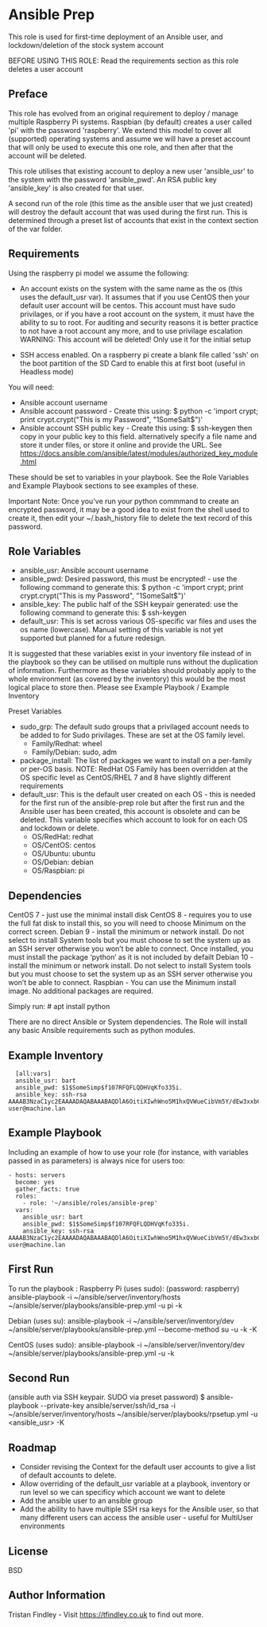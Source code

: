 Ansible Prep
=========

This role is used for first-time deployment of an Ansible user, and lockdown/deletion of the stock system account

BEFORE USING THIS ROLE: Read the requirements section as this role deletes a user account


Preface
-------

This role has evolved from an original requirement to deploy / manage multiple Raspberry Pi systems. Raspbian (by default) creates a user called 'pi' with the password 'raspberry'. We extend this model to cover all (supported) operating systems and assume we will have a preset account that will only be used to execute this one role, and then after that the account will be deleted.

This role utilises that existing account to deploy a new user 'ansible_usr' to the system with the password 'ansible_pwd'. An RSA public key 'ansible_key' is also created for that user.


A second run of the role (this time as the ansible user that we just created) will destroy the default account that was used during the first run. This is determined through a preset list of accounts that exist in the context section of the var folder.


Requirements
------------

Using the raspberry pi model we assume the following:
- An account exists on the system with the same name as the os (this uses the default_usr var). It assumes that if you use CentOS then your default user account will be centos.
This account must have sudo privilages, or if you have a root account on the system, it must have the ability to su to root. For auditing and security reasons it is better practice to not have a root account any more, and to use privilage escalation
WARNING: This account will be deleted! Only use it for the initial setup

- SSH access enabled. On a raspberry pi create a blank file called 'ssh' on the boot partition of the SD Card to enable this at first boot (useful in Headless mode)

You will need:
- Ansible account username
- Ansible account password - Create this using: $ python -c 'import crypt; print crypt.crypt("This is my Password", "$1$SomeSalt$")'
- Ansible account SSH public key - Create this using: $ ssh-keygen   then copy in your public key to this field. alternatively specify a file name and store it under files, or store it online and provide the URL. See https://docs.ansible.com/ansible/latest/modules/authorized_key_module.html

These should be set to variables in your playbook. See the Role Variables and Example Playbook sections to see examples of these.

Important Note: Once you've run your python commmand to create an encrypted password, it may be a good idea to exist from the shell used to create it, then edit your ~/.bash_history file to delete the text record of this password.


Role Variables
--------------
- ansible_usr: Ansible account username
- ansible_pwd: Desired password, this must be encrypted! - use the following command to generate this: $ python -c 'import crypt; print crypt.crypt("This is my Password", "$1$SomeSalt$")'
- ansible_key: The public half of the SSH keypair generated: use the following command to generate this: $ ssh-keygen
- default_usr: This is set across various OS-specific var files and uses the os name (lowercase). Manual setting of this variable is not yet supported but planned for a future redesign.

It is suggested that these variables exist in your inventory file instead of in the playbook so they can be utilised on multiple runs without the duplication of information. Furthermore as these variables should probably apply to the whole environment  (as covered by the inventory) this would be the most logical place to store then. Please see Example Playbook / Example Inventory

Preset Variables
- sudo_grp: The default sudo groups that a privilaged account needs to be added to for Sudo privilages. These are set at the OS family level.
  - Family/Redhat: wheel
  - Family/Debian: sudo, adm
- package_install: The list of packages we want to install on a per-family or per-OS basis. NOTE: RedHat OS Family has been overridden at the OS specific level as CentOS/RHEL 7 and 8 have slightly different requirements
- default_usr: This is the default user created on each OS - this is needed for the first run of the ansible-prep role but after the first run and the Ansible user has been created, this account is obsolete and can be deleted. This variable specifies which account to look for on each OS and lockdown or delete.
  - OS/RedHat: redhat
  - OS/CentOS: centos
  - OS/Ubuntu: ubuntu
  - OS/Debian: debian
  - OS/Raspbian: pi

Dependencies
------------

CentOS 7 - just use the minimal install disk
CentOS 8 - requires you to use the full fat disk to install this, so you will need to choose Minimum on the correct screen. 
Debian 9 - install the minimum or network install. Do not select to install System tools but you must choose to set the system up as an SSH server otherwise you won’t be able to connect. Once installed, you must install the package ‘python’ as it is not included by defailt
Debian 10 - install the minimum or network install. Do not select to install System tools but you must choose to set the system up as an SSH server otherwise you won’t be able to connect. 
Raspbian - You can use the Minimum install image. No additional packages are required.

Simply run: # apt install python 

There are no direct Ansible or System dependencies. The Role will install any basic Ansible requirements such as python modules.

Example Inventory
-----------------

      [all:vars]
      ansible_usr: bart
      ansible_pwd: $1$SomeSimp$f107RFQFLQDHVqKfo335i.
      ansible_key: ssh-rsa AAAAB3NzaC1yc2EAAAADAQABAAABAQDlA6OitiXIwhWno5M1hxQVWueCibVm5Y/dEw3xxbCXxwpB9DhPdqXGHabtVWjBqEqSLK/cjeuqm3x/qsNHZq3OFgD+1PQnJsT2QWFeajLHBK3fEL9LPf6b1UIbCNNFwW12U2wMyFAsMtfBbcABaME7dYrzT2jB/EmgLVycUGmQsTh4hEqbaB3uXXtkyGLRTB9RInHpQtbTRPdmPPv+i01yAnBon0bqWJKL7SsSsBidqy9qaPumrTOEUXUl5CLkc/k2cwt34CJNYzDUUHAp642IjfjQnchTUcSk7ydrKuoT0MF9DQaMRdvx7tbxsO+T9oZ4CugNIKEVnALbOy8hRNHB user@machine.lan


Example Playbook
----------------

Including an example of how to use your role (for instance, with variables passed in as parameters) is always nice for users too:

    - hosts: servers
      become: yes
      gather_facts: true
      roles:
        - role: '~/ansible/roles/ansible-prep'
      vars:
        ansible_usr: bart
        ansible_pwd: $1$SomeSimp$f107RFQFLQDHVqKfo335i.
        ansible_key: ssh-rsa AAAAB3NzaC1yc2EAAAADAQABAAABAQDlA6OitiXIwhWno5M1hxQVWueCibVm5Y/dEw3xxbCXxwpB9DhPdqXGHabtVWjBqEqSLK/cjeuqm3x/qsNHZq3OFgD+1PQnJsT2QWFeajLHBK3fEL9LPf6b1UIbCNNFwW12U2wMyFAsMtfBbcABaME7dYrzT2jB/EmgLVycUGmQsTh4hEqbaB3uXXtkyGLRTB9RInHpQtbTRPdmPPv+i01yAnBon0bqWJKL7SsSsBidqy9qaPumrTOEUXUl5CLkc/k2cwt34CJNYzDUUHAp642IjfjQnchTUcSk7ydrKuoT0MF9DQaMRdvx7tbxsO+T9oZ4CugNIKEVnALbOy8hRNHB user@machine.lan


First Run
---------

To run the playbook :
Raspberry Pi (uses sudo): (password: raspberry)
ansible-playbook -i ~/ansible/server/inventory/hosts ~/ansible/server/playbooks/ansible-prep.yml -u pi -k

Debian (uses su):
ansible-playbook -i ~/ansible/server/inventory/dev ~/ansible/server/playbooks/ansible-prep.yml --become-method su -u <user> -k -K

CentOS (uses sudo):
ansible-playbook -i ~/ansible/server/inventory/dev ~/ansible/server/playbooks/ansible-prep.yml -u <user> -k

Second Run
----------

(ansible auth via SSH keypair. SUDO via preset password)
$ ansible-playbook --private-key ansible/server/ssh/id_rsa -i ~/ansible/server/inventory/hosts ~/ansible/server/playbooks/rpsetup.yml -u <ansible_usr> -K

Roadmap
-------

- Consider revising the Context for the default user accounts to give a list of default accounts to delete.
- Allow overriding of the default_usr variable at a playbook, inventory or run level so we can specificy which account we want to delete
- Add the ansible user to an ansible group
- Add the ability to have multiple SSH rsa keys for the Ansible user, so that many different users can access the ansible user - useful for MultiUser environments

License
-------

BSD

Author Information
------------------

Tristan Findley - Visit https://tfindley.co.uk to find out more.

